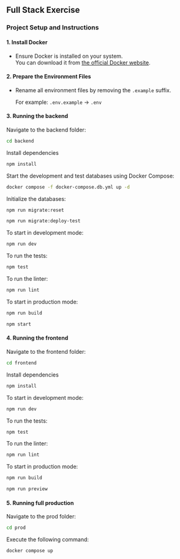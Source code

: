 ## Full Stack Exercise

### Project Setup and Instructions

#### 1. Install Docker

- Ensure Docker is installed on your system.  
  You can download it from [the official Docker website](https://www.docker.com/).

#### 2. Prepare the Environment Files

- Rename all environment files by removing the `.example` suffix.

  For example: `.env.example` → `.env`

#### 3. Running the backend

Navigate to the backend folder:

```sh
cd backend
```

Install dependencies

```sh
npm install
```

Start the development and test databases using Docker Compose:

```sh
docker compose -f docker-compose.db.yml up -d
```

Initialize the databases:

```sh
npm run migrate:reset
```

```sh
npm run migrate:deploy-test
```

To start in development mode:

```sh
npm run dev
```

To run the tests:

```sh
npm test
```

To run the linter:

```sh
npm run lint
```

To start in production mode:

```sh
npm run build
```

```sh
npm start
```

#### 4. Running the frontend

Navigate to the frontend folder:

```sh
cd frontend
```

Install dependencies

```sh
npm install
```

To start in development mode:

```sh
npm run dev
```

To run the tests:

```sh
npm test
```

To run the linter:

```sh
npm run lint
```

To start in production mode:

```sh
npm run build
```

```sh
npm run preview
```

#### 5. Running full production

Navigate to the prod folder:

```sh
cd prod
```

Execute the following command:

```sh
docker compose up
```
